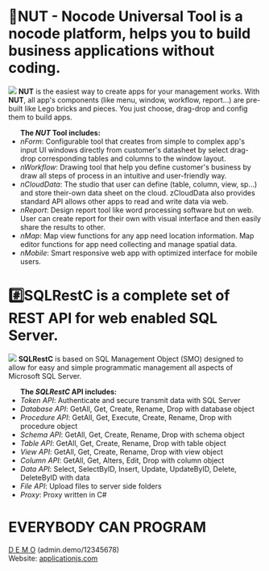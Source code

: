 <p>
<h1><b>🌰NUT - Nocode Universal Tool</b> is a nocode platform, helps you to build business applications without coding.</h1>
<img src='https://applicationjs.com/images/576/9851260/nut2.png'/>
<b>NUT</b> is the easiest way to create apps for your management works. With <b>NUT</b>, all app's components (like menu, window, workflow, report...) are  pre-built like Lego bricks and pieces. You just choose, drag-drop and config them to build apps.
<ul><b>The <i>NUT</i> Tool includes:</b>
  <li><i>nForm</i>: Configurable  tool that creates from simple to complex app's input UI windows directly from customer's datasheet by select drag-drop corresponding tables and columns to the window layout.</li>
  <li><i>nWorkflow</i>: Drawing tool that help you define customer's business by draw all steps of process in an intuitive and user-friendly way.</li>
  <li><i>nCloudData</i>: The studio that user can define (table, column, view, sp...) and store their-own data sheet on the cloud. zCloudData also provides standard API allows other apps to read and write data via web.</li>
  <li><i>nReport</i>: Design report tool like word processing software but on web. User can create report for their own with visual interface and then easily share the results to other.</li>
  <li><i>nMap</i>: Map view functions for any app need location information. Map editor functions for app need collecting and manage spatial data.</li>
  <li><i>nMobile</i>: Smart responsive web app with optimized interface for mobile users.</li>
</ul>
</p>
<h1><b>#️⃣SQLRestC</b> is a complete set of REST API for web enabled SQL Server.</h1>
<img src='https://applicationjs.com/images/672/10372175/e5534e_d5b7a97b74a64a55a56f44be0a98d627mv2.jpg'/>
<b>SQLRestC</b> is based on SQL Management Object (SMO) designed to allow for easy and simple programmatic management all aspects of Microsoft SQL Server.
<ul><b>The <i>SQLRestC</i> API includes:</b>
  <li><i>Token API</i>: Authenticate and secure transmit data with SQL Server</li>
  <li><i>Database API</i>: GetAll, Get, Create, Rename, Drop with database object</li>
  <li><i>Procedure API</i>: GetAll, Get, Execute, Create, Rename, Drop with procedure object</li>
  <li><i>Schema API</i>: GetAll, Get, Create, Rename, Drop with schema object</li>
  <li><i>Table API</i>: GetAll, Get, Create, Rename, Drop with table object</li>
  <li><i>View API</i>: GetAll, Get, Create, Rename, Drop with view object</li>
  <li><i>Column API</i>: GetAll, Get, Alters, Edit, Drop with column object</li>
  <li><i>Data API</i>: Select, SelectByID, Insert, Update, UpdateByID, Delete, DeleteByID with data</li>
  <li><i>File API</i>: Upload files to server side folders</li>
  <li><i>Proxy</i>: Proxy written in C#</li>
</ul>
</p>
<h1>EVERYBODY CAN PROGRAM</h1>
<a href="https://nut.applicationjs.com/index.html">D E M O</a> (admin.demo/12345678) <br/>
Website: <a href="https://applicationjs.com">applicationjs.com</a>
